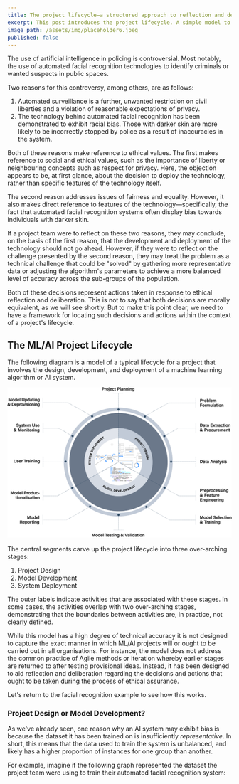 ```yaml
---
title: The project lifecycle—a structured approach to reflection and deliberation
excerpt: This post introduces the project lifecycle. A simple model to structure reflective and deliberative activities regarding the ethical properties of a data science or AI project.
image_path: /assets/img/placeholder6.jpeg
published: false
---
```


The use of artificial intelligence in policing is controversial.
Most notably, the use of automated facial recognition technologies to identify criminals or wanted suspects in public spaces.

Two reasons for this controversy, among others, are as follows:

1. Automated surveillance is a further, unwanted restriction on civil liberties and a violation of reasonable expectations of privacy.
2. The technology behind automated facial recognition has been demonstrated to exhibit racial bias. Those with darker skin are more likely to be incorrectly stopped by police as a result of inaccuracies in the system.

Both of these reasons make reference to ethical values. The first makes reference to social and ethical values, such as the importance of liberty or neighbouring concepts such as respect for privacy. Here, the objection appears to be, at first glance, about the decision to deploy the technology, rather than specific features of the technology itself.

The second reason addresses issues of fairness and equality. However, it also makes direct reference to features of the technology—specifically, the fact that automated facial recognition systems often display bias towards individuals with darker skin.

If a project team were to reflect on these two reasons, they may conclude, on the basis of the first reason, that the development and deployment of the technology should not go ahead. However, if they were to reflect on the challenge presented by the second reason, they may treat the problem as a technical challenge that could be "solved" by gathering more representative data or adjusting the algorithm's parameters to achieve a more balanced level of accuracy across the sub-groups of the population.

Both of these decisions represent actions taken in response to ethical reflection and deliberation. This is not to say that both decisions are morally equivalent, as we will see shortly. But to make this point clear, we need to have a framework for locating such decisions and actions within the context of a project's lifecycle.

## The ML/AI Project Lifecycle

The following diagram is a model of a typical lifecycle for a project that involves the design, development, and deployment of a machine learning algorithm or AI system.

<img class="post-img" src="/assets/img/project-lifecycle.png" />

The central segments carve up the project lifecycle into three over-arching stages:

1. Project Design
2. Model Development
3. System Deployment

The outer labels indicate activities that are associated with these stages. In some cases, the activities overlap with two over-arching stages, demonstrating that the boundaries between activities are, in practice, not clearly defined.

While this model has a high degree of technical accuracy it is not designed to capture the exact manner in which ML/AI projects will or ought to be carried out in all organisations. For instance, the model does not address the common practice of Agile methods or iteration whereby earlier stages are returned to after testing provisional ideas. Instead, it has been designed to aid reflection and deliberation regarding the decisions and actions that ought to be taken during the process of ethical assurance.

Let's return to the facial recognition example to see how this works.

### Project Design or Model Development?

As we've already seen, one reason why an AI system may exhibit bias is because the dataset it has been trained on is insufficiently _representative_. In short, this means that the data used to train the system is unbalanced, and likely has a higher proportion of instances for one group than another.

For example, imagine if the following graph represented the dataset the project team were using to train their automated facial recognition system:


